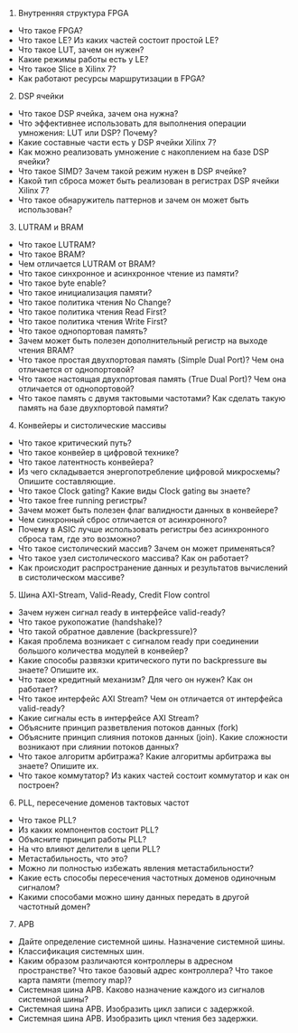 1) Внутренняя структура FPGA
 - Что такое FPGA?
 - Что такое LE? Из каких частей состоит простой LE?
 - Что такое LUT, зачем он нужен?
 - Какие режимы работы есть у LE?
 - Что такое Slice в Xilinx 7?
 - Как работают ресурсы маршрутизации в FPGA?

2) DSP ячейки
 - Что такое DSP ячейка, зачем она нужна?
 - Что эффективнее использовать для выполнения операции умножения: LUT или DSP? Почему?
 - Какие составные части есть у DSP ячейки Xilinx 7?
 - Как можно реализовать умножение с накоплением на базе DSP ячейки?
 - Что такое SIMD? Зачем такой режим нужен в DSP ячейке?
 - Какой тип сброса может быть реализован в регистрах DSP ячейки Xilinx 7?
 - Что такое обнаружитель паттернов и зачем он может быть использован?

3) LUTRAM и BRAM
 - Что такое LUTRAM?
 - Что такое BRAM?
 - Чем отличается LUTRAM от BRAM?
 - Что такое синхронное и асинхронное чтение из памяти?
 - Что такое byte enable?
 - Что такое инициализация памяти?
 - Что такое политика чтения No Change?
 - Что такое политика чтения Read First?
 - Что такое политика чтения Write First?
 - Что такое однопортовая память?
 - Зачем может быть полезен дополнительный регистр на выходе чтения BRAM?
 - Что такое простая двухпортовая память (Simple Dual Port)? Чем она отличается от однопортовой?
 - Что такое настоящая двухпортовая память (True Dual Port)? Чем она отличается от однопортовой?
 - Что такое память с двумя тактовыми частотами? Как сделать такую память на базе двухпортовой памяти?

4) Конвейеры и систолические массивы
 - Что такое критический путь?
 - Что такое конвейер в цифровой технике?
 - Что такое латентность конвейера?
 - Из чего складывается энергопотребление цифровой микросхемы? Опишите составляющие.
 - Что такое Clock gating? Какие виды Clock gating вы знаете?
 - Что такое free running регистры?
 - Зачем может быть полезен флаг валидности данных в конвейере?
 - Чем синхронный сброс отличается от асинхронного?
 - Почему в ASIC лучше использовать регистры без асинхронного сброса там, где это возможно?
 - Что такое систолический массив? Зачем он может применяться?
 - Что такое узел систолического массива? Как он работает?
 - Как происходит распространение данных и результатов вычислений в систолическом массиве?

5) Шина AXI-Stream, Valid-Ready, Credit Flow control
 - Зачем нужен сигнал ready в интерфейсе valid-ready?
 - Что такое рукопожатие (handshake)?
 - Что такой обратное давление (backpressure)?
 - Какая проблема возникает с сигналом ready при соединении большого количества модулей в конвейер?
 - Какие способы развязки критического пути по backpressure вы знаете? Опишите их.
 - Что такое кредитный механизм? Для чего он нужен? Как он работает?
 - Что такое интерфейс AXI Stream? Чем он отличается от интерфейса valid-ready?
 - Какие сигналы есть в интерфейсе AXI Stream?
 - Объясните принцип разветвления потоков данных (fork)
 - Объясните принцип слияния потоков данных (join). Какие сложности возникают при слиянии потоков данных?
 - Что такое алгоритм арбитража? Какие алгоритмы арбитража вы знаете? Опишите их.
 - Что такое коммутатор? Из каких частей состоит коммутатор и как он построен?

6) PLL, пересечение доменов тактовых частот
- Что такое PLL?
- Из каких компонентов состоит PLL?
- Объясните принцип работы PLL?
- На что влияют делители в цепи PLL?
- Метастабильность, что это?
- Можно ли полностью избежать явления метастабильности?
- Какие есть способы пересечения частотных доменов одиночным сигналом?
- Какими способами можно шину данных передать в другой частотный домен?

7) APB
- Дайте определение системной шины. Назначение системной шины.
- Классификация системных шин.
- Каким образом различаются контроллеры в адресном пространстве? Что такое базовый адрес контроллера? Что такое карта памяти (memory map)?
- Системная шина APB. Каково назначение каждого из сигналов системной шины?
- Системная шина APB. Изобразить цикл записи с задержкой.
- Системная шина APB. Изобразить цикл чтения без задержки.
